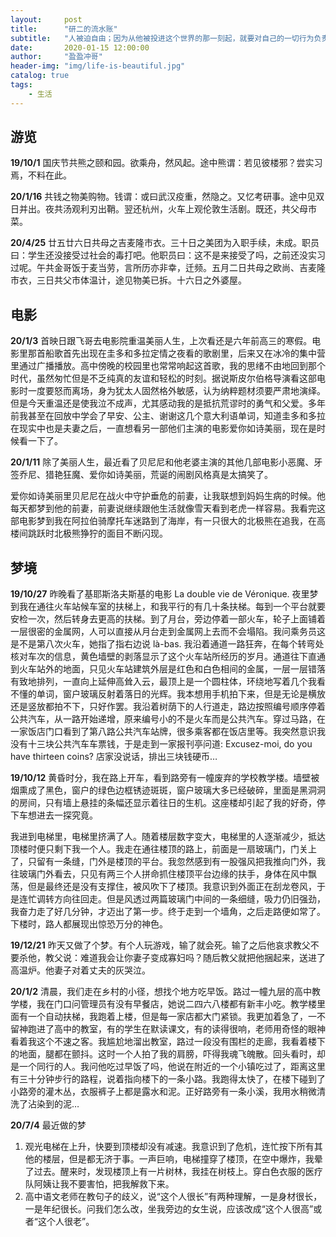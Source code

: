 ```yaml
---
layout:     post
title:      "研二的流水账"
subtitle:   "人被迫自由；因为从他被投进这个世界的那一刻起，就要对自己的一切行为负责。——萨特"
date:       2020-01-15 12:00:00
author:     "盈盈冲哥"
header-img: "img/life-is-beautiful.jpg"
catalog: true
tags:
    - 生活
---
```


## 游览
**19/10/1** 国庆节共熊之颐和园。欲乘舟，然风起。途中熊谓：若见彼楼邪？尝实习焉，不料在此。

**20/1/16** 共钱之物美购物。钱谓：或曰武汉疫重，然隐之。又忆考研事。途中见双日并出。夜共汤观利刃出鞘。翌还杭州，火车上观伦敦生活剧。既还，共父母市菜。

**20/4/25** 廿五廿六日共母之吉麦隆市衣。三十日之美团为入职手续，未成。职员曰：学生还没接受过社会的毒打吧。他职员曰：这不是来接受了吗，之前还没实习过呢。午共金哥饭于麦当劳，言所历亦非幸，迁频。五月二日共母之欧尚、吉麦隆市衣，三日共父市体温计，途见物美已拆。十六日之外婆屋。

## 电影
**20/1/3** 首映日跟飞哥去电影院重温美丽人生，上次看还是六年前高三的寒假。电影里那首船歌首先出现在圭多和多拉定情之夜看的歌剧里，后来又在冰冷的集中营里通过广播播放。高中傍晚的校园里也常常响起这首歌，我的思绪不由地回到那个时代，虽然匆忙但是不乏纯真的友谊和轻松的时刻。据说斯皮尔伯格导演看这部电影时一度要怒而离场，身为犹太人固然格外敏感，认为纳粹题材须要严肃地演绎。但是今天重温还是使我泣不成声，尤其感动我的是抵抗荒谬时的勇气和父爱。多年前我甚至在回放中学会了早安、公主、谢谢这几个意大利语单词，知道圭多和多拉在现实中也是夫妻之后，一直想看另一部他们主演的电影爱你如诗美丽，现在是时候看一下了。

**20/1/11** 除了美丽人生，最近看了贝尼尼和他老婆主演的其他几部电影小恶魔、牙签乔尼、猎艳狂魔、爱你如诗美丽，荒诞的闹剧风格真是太搞笑了。

爱你如诗美丽里贝尼尼在战火中守护垂危的前妻，让我联想到妈妈生病的时候。他每天都梦到他的前妻，前妻说继续跟他生活就像雪天看到老虎一样容易。我看完这部电影梦到我在阿拉伯骑摩托车迷路到了海岸，有一只很大的北极熊在追我，在高楼间跳跃时北极熊狰狞的面目不断闪现。

## 梦境
**19/10/27** 昨晚看了基耶斯洛夫斯基的电影 La double vie de Véronique. 夜里梦到我在通往火车站候车室的扶梯上，和我平行的有几十条扶梯。每到一个平台就要安检一次，然后转身去更高的扶梯。到了月台，旁边停着一部火车，轮子上面铺着一层很密的金属网，人可以直接从月台走到金属网上去而不会塌陷。我问乘务员这是不是第八次火车，她指了指右边说 là-bas. 我沿着通道一路狂奔，在每个转弯处核对车次的信息，黄色墙壁的剥落显示了这个火车站所经历的岁月。通道往下直通到火车站外的地面，只见火车站建筑外层是红色和白色相间的金属，一层一层错落有致地排列，一直向上延伸高耸入云，最顶上是一个圆柱体，环绕地写着几个我看不懂的单词，窗户玻璃反射着落日的光辉。我本想用手机拍下来，但是无论是横放还是竖放都拍不下，只好作罢。我沿着树荫下的人行道走，路边按照编号顺序停着公共汽车，从一路开始递增，原来编号小的不是火车而是公共汽车。穿过马路，在一家饭店门口看到了第八路公共汽车站牌，很多乘客都在饭店里等。我突然意识我没有十三块公共汽车车票钱，于是走到一家报刊亭问道: Excusez-moi, do you have thirteen coins? 店家没说话，排出三块钱硬币…

**19/10/12** 黄昏时分，我在路上开车，看到路旁有一幢废弃的学校教学楼。墙壁被烟熏成了黑色，窗户的绿色边框锈迹斑斑，窗户玻璃大多已经破碎，里面是黑洞洞的房间，只有墙上悬挂的条幅还显示着往日的生机。这座楼却引起了我的好奇，停下车想进去一探究竟。

我进到电梯里，电梯里挤满了人。随着楼层数字变大，电梯里的人逐渐减少，抵达顶楼时便只剩下我一个人。我走在通往楼顶的路上，前面是一扇玻璃门，门关上了，只留有一条缝，门外是楼顶的平台。我忽然感到有一股强风把我推向门外，我往玻璃门外看去，只见有两三个人拼命抓住楼顶平台边缘的扶手，身体在风中飘荡，但是最终还是没有支撑住，被风吹下了楼顶。我意识到外面正在刮龙卷风，于是连忙调转方向往回走。但是风透过两篇玻璃门中间的一条细缝，吸力仍旧强劲，我奋力走了好几分钟，才迈出了第一步。终于走到一个墙角，之后走路便如常了。下楼时，路人都展现出惊恐万分的神色。

**19/12/21** 昨天又做了个梦。有个人玩游戏，输了就会死。输了之后他哀求教父不要杀他，教父说：难道我会让你妻子变成寡妇吗？随后教父就把他捆起来，送进了高温炉。他妻子对着丈夫的灰哭泣。

**20/1/2** 清晨，我们走在乡村的小径，想找个地方吃早饭。路过一幢九层的高中教学楼，我在门口问管理员有没有早餐店，她说二四六八楼都有新丰小吃。教学楼里面有一个自动扶梯，我跑着上楼，但是每一家店都大门紧锁。我更加着急了，一不留神跑进了高中的教室，有的学生在默读课文，有的读得很响，老师用奇怪的眼神看着我这个不速之客。我尴尬地溜出教室，路过一段没有围栏的走廊，我看着楼下的地面，腿都在颤抖。这时一个人拍了我的肩膀，吓得我魂飞魄散。回头看时，却是一个同行的人。我问他吃过早饭了吗，他说在附近的一个小镇吃过了，距离这里有三十分钟步行的路程，说着指向楼下的一条小路。我跑得太快了，在楼下碰到了小路旁的灌木丛，衣服裤子上都是露水和泥。正好路旁有一条小溪，我用水稍微清洗了沾染到的泥…

**20/7/4** 最近做的梦

1. 观光电梯在上升，快要到顶楼却没有减速。我意识到了危机，连忙按下所有其他的楼层，但是都无济于事。一声巨响，电梯撞穿了楼顶，在空中爆炸，我晕了过去。醒来时，发现楼顶上有一片树林，我挂在树枝上。穿白色衣服的医疗队阿姨让我不要害怕，把我解救下来。
2. 高中语文老师在教句子的歧义，说“这个人很长”有两种理解，一是身材很长，一是年纪很长。问我们怎么改，坐我旁边的女生说，应该改成“这个人很高”或者“这个人很老”。
 ​​​ ​​​​